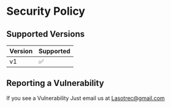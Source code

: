 # Security Policy

## Supported Versions

| Version | Supported          |
| ------- | ------------------ |
| v1  | :white_check_mark: |


## Reporting a Vulnerability

If you see a Vulnerability Just email us at Lasotrec@gmail.com
